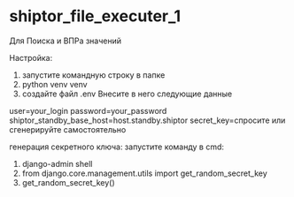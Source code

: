 # shiptor_file_executer_1
Для Поиска и ВПРа значений

Настройка:

1) запустите командную строку в папке
2) python venv venv
3) создайте файл .env
Внесите в него следующие данные

user=your_login 
password=your_password 
shiptor_standby_base_host=host.standby.shiptor 
secret_key=спросите или сгенерируйте самостоятельно  

генерация секретного ключа:
запустите команду в cmd:
1) django-admin shell
2) from django.core.management.utils import get_random_secret_key  
3) get_random_secret_key()

